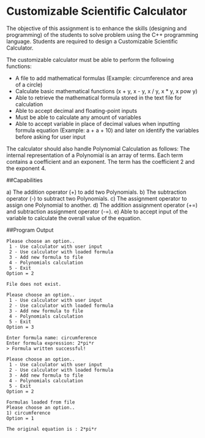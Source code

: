 # Customizable Scientific Calculator
The objective of this assignment is to enhance the skills (designing and programming) of the students to solve problem using the C++ programming language. Students are required to design a Customizable Scientific Calculator.

The customizable calculator must be able to perform the following functions:
* A file to add mathematical formulas (Example: circumference and area of a circle)
* Calculate basic mathematical functions (x + y, x - y, x / y, x * y, x pow y)
* Able to retrieve the mathematical formula stored in the text file for calculation
* Able to accept decimal and floating-point inputs
* Must be able to calculate any amount of variables
* Able to accept variable in place of decimal values when inputting formula equation (Example: a + a + 10) and later on identify the variables before asking for user input


The calculator should also handle Polynomial Calculation as follows:
The internal representation of a Polynomial is an array of terms. Each term contains a coefficient and an exponent. The term has the coefficient 2 and the exponent 4.

##Capabilities

a) The addition operator (+) to add two Polynomials.
b) The subtraction operator (-) to subtract two Polynomials.
c) The assignment operator to assign one Polynomial to another.
d) The addition assignment operator (+=) and subtraction assignment operator (-=).
e) Able to accept input of the variable to calculate the overall value of the equation.

##Program Output
```
Please choose an option..
 1 - Use calculator with user input
 2 - Use calculator with loaded formula
 3 - Add new formula to file
 4 - Polynomials calculation
 5 - Exit
Option = 2

File does not exist.

Please choose an option..
 1 - Use calculator with user input
 2 - Use calculator with loaded formula
 3 - Add new formula to file
 4 - Polynomials calculation
 5 - Exit
Option = 3

Enter formula name: circumference
Enter formula expression: 2*pi*r
> Formula written successful!

Please choose an option..
 1 - Use calculator with user input
 2 - Use calculator with loaded formula
 3 - Add new formula to file
 4 - Polynomials calculation
 5 - Exit
Option = 2

Formulas loaded from file
Please choose an option..
1) circumference
Option = 1

The original equation is : 2*pi*r
```
